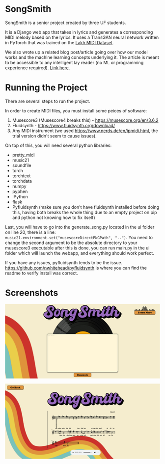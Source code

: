 # SongSmith
SongSmith is a senior project created by three UF students. 

It is a Django web app that takes in lyrics and generates a corresponding MIDI melody based on the lyrics. It uses a TransGAN neural network written in PyTorch that was trained on the [Lakh MIDI Dataset](https://colinraffel.com/projects/lmd/).

We also wrote up a related blog post/article going over how our model works and the machine learning concepts underlying it. The article is meant to be accessible to any intelligent lay reader (no ML or programming experience required). [Link here](https://docs.google.com/document/d/1vVNCFTA1YSEiOMaUv5e3kjNDpBiqw7c1T5KP25NDz3Q/edit?usp=sharing).

# Running the Project
There are several steps to run the project.

In order to create MIDI files, you must install some peices of software:
1. Musescore3 (Musescore4 breaks this) - https://musescore.org/en/3.6.2
2. Fluidsynth - https://www.fluidsynth.org/download/
3. Any MIDI instrument (we used https://www.nerds.de/en/ipmidi.html, the trial version didn't seem to cause issues).

On top of this, you will need several python libraries:
<ul>
<li>pretty_midi</li>
<li>music21</li>
<li>soundfile</li>
<li>torch</li>
<li>torchtext</li>
<li>torchdata</li>
<li>numpy</li>
<li>pyphen</li>
<li>IPython</li>
<li>flask</li>
<li>Pyfluidsynth (make sure you don't have fluidsynth installed before doing this, having both breaks the whole thing due to an empty project on pip and python not knowing how to fix itself)</li>
</ul>

Last, you will have to go into the generate_song.py located in the ui folder on line 20, there is a line: ```music21.environment.set("musescoreDirectPNGPath", "..")```. You need to change the second argument to be the absolute directory to your musescore3 executable after this is done, you can run main.py in the ui folder which will launch the webapp, and everything should work perfect.

If you have any issues, pyfluidsynth tends to be the issue. https://github.com/nwhitehead/pyfluidsynth is where you can find the readme to verify install was correct.

# Screenshots
![image info](./homepage.png)

![image info](./music_gen.png)